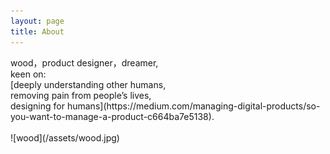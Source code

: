 ```yaml
---
layout: page
title: About
---
```

<p>wood，product designer，dreamer,<br>
keen on: <br>[deeply understanding other humans, <br>removing pain from people’s lives, <br>designing for humans](https://medium.com/managing-digital-products/so-you-want-to-manage-a-product-c664ba7e5138).
<br>
<br>
![wood](/assets/wood.jpg)
<br>
<br>

